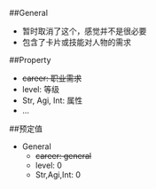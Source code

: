 ##General
- 暂时取消了这个，感觉并不是很必要
- 包含了卡片或技能对人物的需求

##Property
- ~~career: 职业需求~~
- level: 等级
- Str, Agi, Int: 属性
- ...

##预定值
- General
	- ~~career: general~~
	- level: 0
	- Str,Agi,Int: 0